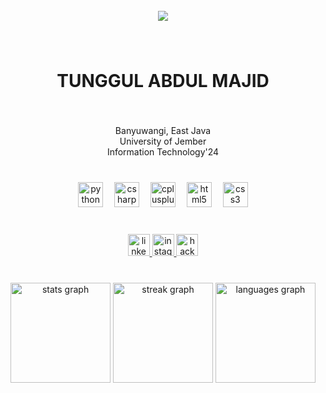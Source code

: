 <br clear="both">

<div align="center">
  <img src="https://visitor-badge.laobi.icu/badge?page_id=tunggulalmajid.tunggulalmajid&left_color=black&right_color=yellow&left_text=Visited"  />
</div>

###

<br clear="both">

<h1 align="center">TUNGGUL ABDUL MAJID</h1>

###

<br clear="both">

<p align="center">Banyuwangi, East Java<br>University of Jember<br>Information Technology'24</p>

###

<br clear="both">

<div align="center">
  <img src="https://cdn.jsdelivr.net/gh/devicons/devicon/icons/python/python-plain.svg" height="40" alt="python logo"  />
  <img width="10" />
  <img src="https://cdn.jsdelivr.net/gh/devicons/devicon/icons/csharp/csharp-plain.svg" height="40" alt="csharp logo"  />
  <img width="10" />
  <img src="https://cdn.jsdelivr.net/gh/devicons/devicon/icons/cplusplus/cplusplus-plain.svg" height="40" alt="cplusplus logo"  />
  <img width="10" />
  <img src="https://cdn.jsdelivr.net/gh/devicons/devicon/icons/html5/html5-plain.svg" height="40" alt="html5 logo"  />
  <img width="10" />
  <img src="https://cdn.jsdelivr.net/gh/devicons/devicon/icons/css3/css3-plain.svg" height="40" alt="css3 logo"  />
</div>

###

<br clear="both">

<div align="center">
  <a href="https://www.linkedin.com/in/tunggulabdulmajid/d" target="_blank">
    <img src="https://img.shields.io/static/v1?message=LinkedIn&logo=linkedin&label=&color=purple&logoColor=black&labelColor=&style=for-the-badge" height="35" alt="linkedin logo"  />
  </a>
  <a href="https://www.instagram.com/t.abdlmajd_/" target="_blank">
    <img src="https://img.shields.io/static/v1?message=Instagram&logo=instagram&label=&color=yellow&logoColor=black&labelColor=&style=for-the-badge" height="35" alt="instagram logo"  />
  </a>
  <a href="https://www.hackerrank.com/profile/D_242410102058" target="_blank">
    <img src="https://img.shields.io/static/v1?message=HackerRank&logo=hackerrank&label=&color=purple&logoColor=black&labelColor=&style=for-the-badge" height="35" alt="hackerrank logo"  />
  </a>
</div>

###

<br clear="both">

<div align="center">
  <img src="https://github-readme-stats.vercel.app/api?username=tunggulalmajid&hide_title=false&hide_rank=false&show_icons=true&include_all_commits=true&count_private=true&disable_animations=false&theme=vision-friendly-dark&locale=en&hide_border=false&custom_title=INFO" height="160" alt="stats graph"  />
  <img src="https://streak-stats.demolab.com?user=tunggulalmajid&locale=en&mode=daily&theme=vision-friendly-dark&hide_border=false&border_radius=5" height="160" alt="streak graph"  />
  <img src="https://github-readme-stats.vercel.app/api/top-langs?username=tunggulalmajid&locale=en&hide_title=false&layout=compact&card_width=320&langs_count=10&theme=vision-friendly-dark&hide_border=false" height="160" alt="languages graph"  />
</div>

###
